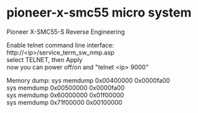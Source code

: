 # pioneer-x-smc55 micro system
Pioneer X-SMC55-S Reverse Engineering

Enable telnet command line interface:  
http://\<ip\>/service_term_sw_nmp.asp  
select TELNET, then Apply  
now you can power off/on and "telnet \<ip\> 9000"

Memory dump:
sys memdump 0x00400000 0x0000fa00  
sys memdump 0x00500000 0x0000fa00  
sys memdump 0x60000000 0x01f00000  
sys memdump 0x71f00000 0x00100000  
